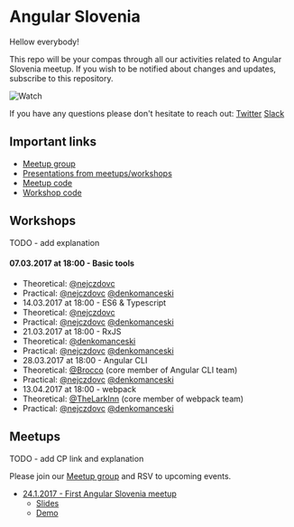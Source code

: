 # Angular Slovenia

Hellow everybody!

This repo will be your compas through all our activities related to Angular Slovenia meetup. If you wish to be notified about changes and updates, subscribe to this repository.

![Watch](https://cloud.githubusercontent.com/assets/9574457/22525827/2d0fc0d6-e8c9-11e6-92b4-572102e5a305.gif)


If you have any questions please don't hesitate to reach out:
[Twitter](https://twitter.com/nejczdovc)
[Slack](https://jsmeetlj.slack.com)

## Important links
* [Meetup group](https://www.meetup.com/ng-slo/)
* [Presentations from meetups/workshops](https://slides.com/ng-slo)
* [Meetup code](https://github.com/ng-slo/meetup)
* [Workshop code](https://github.com/ng-slo/workshop)

## Workshops

TODO - add explanation

#### 07.03.2017 at 18:00 - Basic tools
* Theoretical: [@nejczdovc](https://github.com/NejcZdovc)
* Practical: [@nejczdovc](https://github.com/NejcZdovc) [@denkomanceski](https://github.com/denkomanceski)
* 14.03.2017 at 18:00 - ES6 & Typescript
 * Theoretical: [@nejczdovc](https://github.com/NejcZdovc)
 * Practical: [@nejczdovc](https://github.com/NejcZdovc) [@denkomanceski](https://github.com/denkomanceski)
* 21.03.2017 at 18:00 - RxJS
 * Theoretical:  [@denkomanceski](https://github.com/denkomanceski)
 * Practical: [@nejczdovc](https://github.com/NejcZdovc) [@denkomanceski](https://github.com/denkomanceski)
* 28.03.2017 at 18:00 - Angular CLI
 * Theoretical: [@Brocco](https://github.com/Brocco) (core member of Angular CLI team)
 * Practical: [@nejczdovc](https://github.com/NejcZdovc) [@denkomanceski](https://github.com/denkomanceski)
* 13.04.2017 at 18:00 - webpack
 * Theoretical: [@TheLarkInn](https://github.com/TheLarkInn) (core member of webpack team)
 * Practical: [@nejczdovc](https://github.com/NejcZdovc) [@denkomanceski](https://github.com/denkomanceski)

## Meetups

TODO - add CP link and explanation

Please join our [Meetup group](https://www.meetup.com/ng-slo/) and RSV to upcoming events.

* [24.1.2017 - First Angular Slovenia meetup](https://www.meetup.com/ng-slo/events/236843238/)
  * [Slides](http://slides.com/ng-slo/introduction#/)
  * [Demo](https://github.com/ng-slo/meetup-material/tree/master/24.01.2017)
